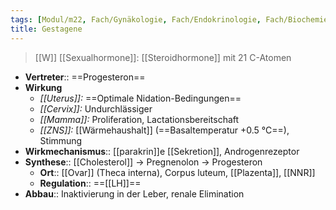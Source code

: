 ```yaml
---
tags: [Modul/m22, Fach/Gynäkologie, Fach/Endokrinologie, Fach/Biochemie/Molekül]
title: Gestagene
---
```

> [[W]] [[Sexualhormone]]: [[Steroidhormone]] mit 21 C-Atomen
- **Vertreter**:: ==Progesteron==
- **Wirkung**
	- *[[Uterus]]:* ==Optimale Nidation-Bedingungen==
	- *[[Cervix]]:* Undurchlässiger
	- *[[Mamma]]:* Proliferation, Lactationsbereitschaft
	- *[[ZNS]]:* [[Wärmehaushalt]] (==Basaltemperatur +0.5 °C==), Stimmung
- **Wirkmechanismus**:: [[parakrin]]e [[Sekretion]], Androgenrezeptor
- **Synthese**:: [[Cholesterol]] → Pregnenolon → Progesteron
	- **Ort**:: [[Ovar]] (Theca interna), Corpus luteum, [[Plazenta]], [[NNR]]
	- **Regulation**:: ==[[LH]]==
- **Abbau**:: Inaktivierung in der Leber, renale Elimination